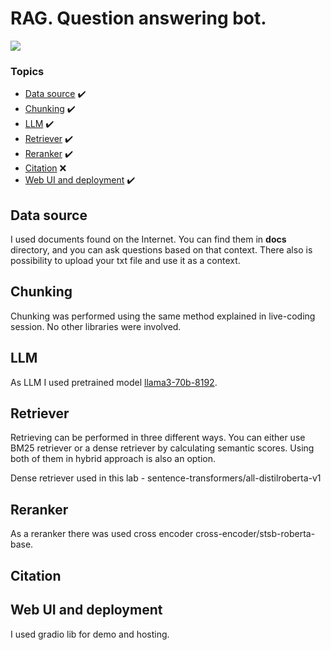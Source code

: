 # RAG. Question answering bot.
![](https://i.giphy.com/media/v1.Y2lkPTc5MGI3NjExdmNkaHJ1Z3Q2M3p5aHUwemEwdDIwcmUyN2dmNndxa2syNGk0cWlqNyZlcD12MV9pbnRlcm5hbF9naWZfYnlfaWQmY3Q9Zw/1BeZZaPuW3QyVnvm1N/giphy.gif)
### Topics
  - [Data source](#data-source) ✔️
  - [Chunking](#chunking) ✔️
  - [LLM](#llm) ✔️
  - [Retriever](#retriever) ✔️
  - [Reranker](#reranker) ✔️
  - [Citation](#citation) ❌
  - [Web UI and deployment](#web-ui-and-deployment) ✔️


## Data source

I used documents found on the Internet. You can find them in **docs**  directory, and you can ask questions based on that context. There also is possibility to upload your txt file and use it as a context.

## Chunking
Chunking was performed using the same method explained in live-coding session. No other libraries were involved.

## LLM
As LLM I used pretrained model [llama3-70b-8192](https://huggingface.co/Groq/Llama-3-Groq-70B-Tool-Use).

## Retriever
Retrieving can be performed in three different ways. You can either use BM25 retriever or a dense retriever by calculating semantic scores. Using both of them in hybrid approach is also an option.

Dense retriever used in this lab - sentence-transformers/all-distilroberta-v1

## Reranker

As a reranker there was used cross encoder cross-encoder/stsb-roberta-base.
## Citation
## Web UI and deployment
I used gradio lib for demo and hosting.


